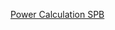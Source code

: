 [Power Calculation SPB](file:///C:/Users/javie/Box/SGPP-Osorio/Mexico%20City%20Police%202020/funding/IPA%202020/power/R/SPB_power_v4.html)

